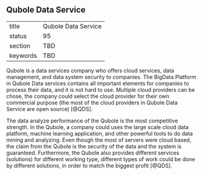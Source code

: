 ## Qubole Data Service


|          |                     |
| -------- | ------------------- |
| title    | Qubole Data Service |
| status   | 95                  |
| section  | TBD                 |
| keywords | TBD                 |




Qubole is a data services company who offers cloud services, data
management, and data system security to companies. The BigData Platform
in Qubole Data services contains all important elements for companies to
process their data, and it is not hard to use. Multiple cloud providers
can be chose, the company could select the cloud provider for their own
commercial purpose (the most of the cloud providers in Qubole Data
Service are open source) [@QDS].

The data analyze performance of the Qubole is the most competitive
strength. In the Qubole, a company could uses the large scale cloud data
platform, machine learning application, and other powerful tools to do
data mining and analyzing. Even though the most of servers were cloud
based, the claim from the Qubole is the security of the data and the
system is guaranteed. Furthermore, the Qubole also provides different
services (solutions) for different working type, different types of work
could be done by different solutions, in order to match the biggest
profit [@QDS].
